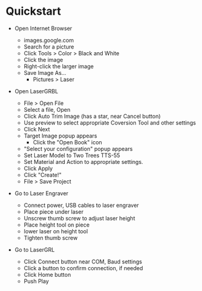# Quickstart
- Open Internet Browser
    - images.google.com
    - Search for a picture
    - Click Tools > Color > Black and White
    - Click the image
    -  Right-click the larger image
    - Save Image As...
        - Pictures > Laser
        
- Open LaserGRBL
    - File > Open File
    - Select a file, Open
    - Click Auto Trim Image (has a star, near Cancel button)
    - Use preview to select appropriate Coversion Tool and other settings
    - Click Next
    - Target Image popup appears
        - Click the "Open Book" icon
    - "Select your configuration" popup appears
    - Set Laser Model to Two Trees TTS-55
    - Set Material and Action to appropriate settings.
    - Click Apply
    - Click "Create!"
    - File > Save Project

- Go to Laser Engraver
    - Connect power, USB cables to laser engraver
    - Place piece under laser
    - Unscrew thumb screw to adjust laser height
    - Place height tool on piece
    - lower laser on height tool
    - Tighten thumb screw

- Go to LaserGRL
    - Click Connect button near COM, Baud settings
    - Click a button to confirm connection, if needed
    - Click Home button
    - Push Play
